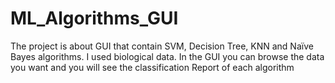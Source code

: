# ML_Algorithms_GUI
The project is about GUI that contain SVM, Decision Tree, KNN and Naïve Bayes algorithms. I used biological data. 
In the GUI you can browse the data you want and you will see the classification Report of each algorithm
